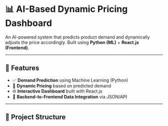 # 📊 AI-Based Dynamic Pricing Dashboard

An AI-powered system that predicts product demand and dynamically adjusts the price accordingly. Built using **Python (ML)** + **React.js (Frontend)**.

---

## 🧠 Features

- ✅ **Demand Prediction** using Machine Learning (Python)
- 💸 **Dynamic Pricing** based on predicted demand
- 🌐 **Interactive Dashboard** built with React.js
- 🔄 **Backend-to-Frontend Data Integration** via JSON/API

---

## 📁 Project Structure

